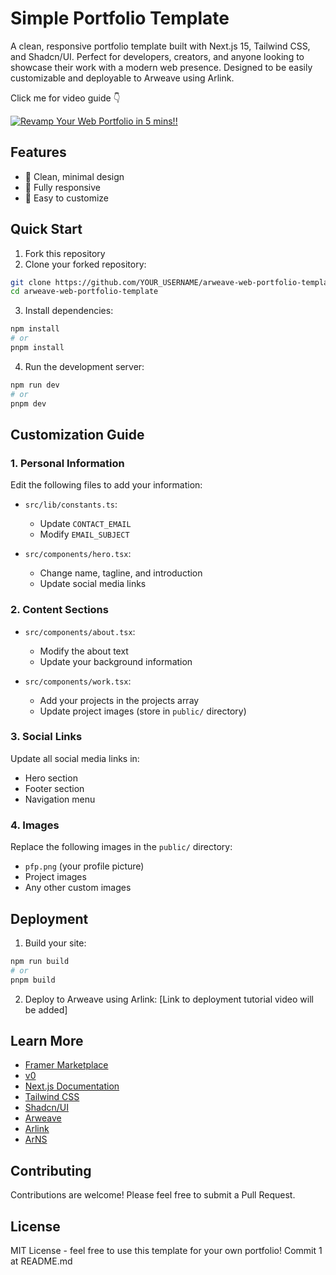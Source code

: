 # Simple Portfolio Template

A clean, responsive portfolio template built with Next.js 15, Tailwind CSS, and Shadcn/UI. Perfect for developers, creators, and anyone looking to showcase their work with a modern web presence. Designed to be easily customizable and deployable to Arweave using Arlink.

Click me for video guide 👇

[![Revamp Your Web Portfolio in 5 mins!!](https://github.com/user-attachments/assets/27d39af5-dd7e-447a-bad8-aab32f9b15fb)](https://x.com/ropats16/status/1889177674855387623)

## Features

- 🎨 Clean, minimal design
- 📱 Fully responsive
- 🔧 Easy to customize

## Quick Start

1. Fork this repository
2. Clone your forked repository:

```bash
git clone https://github.com/YOUR_USERNAME/arweave-web-portfolio-template
cd arweave-web-portfolio-template
```

3. Install dependencies:

```bash
npm install
# or
pnpm install
```

4. Run the development server:

```bash
npm run dev
# or
pnpm dev
```

## Customization Guide

### 1. Personal Information

Edit the following files to add your information:

- `src/lib/constants.ts`:

  - Update `CONTACT_EMAIL`
  - Modify `EMAIL_SUBJECT`

- `src/components/hero.tsx`:
  - Change name, tagline, and introduction
  - Update social media links

### 2. Content Sections

- `src/components/about.tsx`:

  - Modify the about text
  - Update your background information

- `src/components/work.tsx`:
  - Add your projects in the projects array
  - Update project images (store in `public/` directory)

### 3. Social Links

Update all social media links in:

- Hero section
- Footer section
- Navigation menu

### 4. Images

Replace the following images in the `public/` directory:

- `pfp.png` (your profile picture)
- Project images
- Any other custom images

## Deployment

1. Build your site:

```bash
npm run build
# or
pnpm build
```

2. Deploy to Arweave using Arlink:
   [Link to deployment tutorial video will be added]

## Learn More

- [Framer Marketplace](https://www.framer.com/marketplace/)
- [v0](https://v0.dev/)
- [Next.js Documentation](https://nextjs.org/docs)
- [Tailwind CSS](https://tailwindcss.com/docs)
- [Shadcn/UI](https://ui.shadcn.com)
- [Arweave](https://arweave.org)
- [Arlink](https://arlink.app)
- [ArNS](https://arns.app/)

## Contributing

Contributions are welcome! Please feel free to submit a Pull Request.

## License

MIT License - feel free to use this template for your own portfolio!
Commit 1 at README.md
